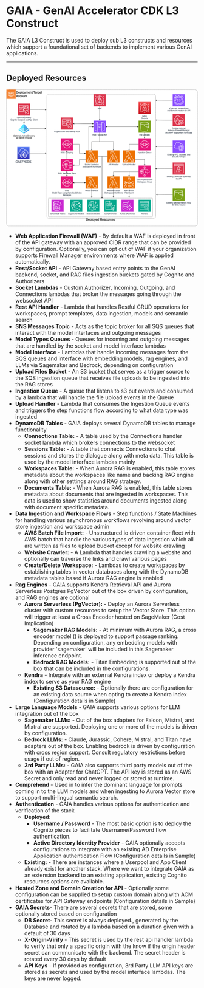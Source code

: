 # GAIA - GenAI Accelerator CDK L3 Construct

The GAIA L3 Construct is used to deploy sub L3 constructs and resources which support a foundational set of backends to implement various GenAI applications.

***

## Deployed Resources

![gaia-l3-construct](./docs/ai-gaia.png)

* **Web Application Firewall (WAF)** - By default a WAF is deployed in front of the API gateway with an approved CIDR range that can be provided by configuration.  Optionally, you can opt out of WAF if your organization supports Firewall Manager environments where WAF is applied automatically.
* **Rest/Socket API** - API Gateway based entry points to the GenAI backend, socket, and RAG files ingestion buckets gated by Cognito and Authorizers
* **Socket Lambdas** - Custom Authorizer, Incoming, Outgoing, and Connections lambdas that broker the messages going through the websocket API
* **Rest API Handler** - Lambda that handles Restful CRUD operations for workspaces, prompt templates, data ingestion, models and semantic search
* **SNS Messages Topic** - Acts as the topic broker for all SQS queues that interact with the model interfaces and outgoing messages
* **Model Types Queues** - Queues for incoming and outgoing messages that are handled by the socket and model interface lambdas
* **Model Interface** - Lambdas that handle incoming messages from the SQS queues and interface with embedding models, rag engines, and LLMs via Sagemaker and Bedrock, depending on configuration
* **Upload Files Bucket** - An S3 bucket that serves as a trigger source to the SQS ingestion queue that receives file uploads to be ingested into the RAG stores
* **Ingestion Queue** - A queue that listens to s3 put events and consumed by a lambda that will handle the file upload events in the Queue
* **Upload Handler** - Lambda that consumes the Ingestion Queue events and triggers the step functions flow according to what data type was ingested
* **DynamoDB Tables** - GAIA deploys several DynamoDB tables to manage functionality
  * **Connections Table:** - A table used by the Connections handler socket lambda which brokers connections to the websocket
  * **Sessions Table:** - A table that connects Connections to chat sessions and stores the dialogue along with meta data.  This table is used by the model interface lambdas mainly
  * **Workspaces Table:** - When Aurora RAG is enabled, this table stores metadata about the workspaces like name and backing RAG engine along with other settings around RAG strategy.
  * **Documents Table:** - When Aurora RAG is enabled, this table stores metadata about documents that are ingested in workspaces.  This data is used to show statistics around documents ingested along with document specific metadata.
* **Data Ingestion and Workspace Flows** - Step functions / State Machines for handling various asynchronous workflows revolving around vector store ingestion and workspace admin
  * **AWS Batch File Import:** - Unstructured.io driven container fleet with AWS batch that handle the various types of data ingestion which all are written as files to upload bucket except for website crawling
  * **Website Crawler:** - A Lambda that handles crawling a website and optionally can traverse the links and crawl various pages
  * **Create/Delete Workspace:** - Lambdas to create workspaces by establishing tables in vector databases along with the DynamoDB metadata tables based if Aurora RAG engine is enabled
* **Rag Engines** - GAIA supports Kendra Retrieval API and Aurora Serverless Postgres PgVector out of the box driven by configuration, and RAG engines are optional
  * **Aurora Serverless (PgVector):** - Deploy an Aurora Serverless cluster with custom resources to setup the Vector Store.  This option will trigger at least a Cross Encoder hosted on SageMaker (Cost Implication)
    * **Sagemaker RAG Models:** - At minimum with Aurora RAG, a cross encoder model () is deployed to support passage ranking.  Depending on configuration, any embedding models with provider 'sagemaker' will be included in this Sagemaker inference endpoint.
    * **Bedrock RAG Models:** - Titan Embedding is supported out of the box that can be included in the configurations.
  * **Kendra** - Integrate with an external Kendra index or deploy a Kendra index to serve as your RAG engine
    * **Existing S3 Datasource:** - Optionally there are configuration for an existing data source when opting to create a Kendra index (Configuration details in Sample)
* **Large Language Models** - GAIA supports various options for LLM integration out of the box
  * **Sagemaker LLMs:** - Out of the box adapters for Falcon, Mistral, and Mixtral are supported.  Deploying one or more of the models is driven by configuration.
  * **Bedrock LLMs:** - Claude, Jurassic, Cohere, Mistral, and Titan have adapters out of the box.  Enabling bedrock is driven by configuration with cross region support.  Consult regulatory restrictions before usage if out of region.
  * **3rd Party LLMs:** - GAIA also supports third party models out of the box with an Adapter for ChatGPT.  The API key is stored as an AWS Secret and only read and never logged or stored at runtime.
* **Comprehend** - Used in to infer the dominant language for prompts coming in to the LLM models and when ingesting to Aurora Vector store to support multi-lingual semantic search.
* **Authentication** - GAIA handles various options for authentication and verification of the stack
  * **Deployed:**
    * **Username / Password** - The most basic option is to deploy the Cognito pieces to facilitate Username/Password flow authentication.
    * **Active Directory Identity Provider** - GAIA optionally accepts configurations to integrate with an existing AD Enterprise Application authentication Flow (Configuration details in Sample)
  * **Existing:** - There are instances where a Userpool and App Client already exist for another stack.  Where we want to integrate GAIA as an extension backend to an existing application, existing Cognito resources options are available.
* **Hosted Zone and Domain Creation for API** - Optionally some configuration can be supplied to setup custom domain along with ACM certificates for API Gateway endpoints (Configuration details in Sample)
* **GAIA Secrets**- There are several secrets that are stored, some optionally stored based on configuration
  * **DB Secret**- This secret is always deployed., generated by the Database and rotated by a lambda based on a duration given with a default of 30 days
  * **X-Origin-Virify** - This secret is used by the rest api handler lambda to verify that only a specific origin with the know if the origin header secret can communicate with the backend.  The secret header is rotated every 30 days by default
  * **API Keys** - If provided as configuration, 3rd Party LLM API keys are stored as secrets and used by the model interface lambdas.  The keys are never logged.